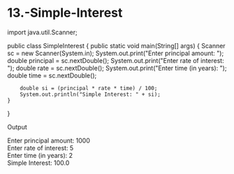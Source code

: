 # 13.-Simple-Interest
import java.util.Scanner;

public class SimpleInterest {
    public static void main(String[] args) {
        Scanner sc = new Scanner(System.in);
        System.out.print("Enter principal amount: ");
        double principal = sc.nextDouble();
        System.out.print("Enter rate of interest: ");
        double rate = sc.nextDouble();
        System.out.print("Enter time (in years): ");
        double time = sc.nextDouble();

        double si = (principal * rate * time) / 100;
        System.out.println("Simple Interest: " + si);
    }
}

Output

Enter principal amount: 1000  
Enter rate of interest: 5  
Enter time (in years): 2  
Simple Interest: 100.0
